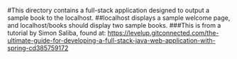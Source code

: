 #This directory contains a full-stack application designed to output a sample book to the localhost. 
##localhost displays a sample welcome page, and localhost/books should display two sample books.
###This is from a tutorial by Simon Saliba, found at: https://levelup.gitconnected.com/the-ultimate-guide-for-developing-a-full-stack-java-web-application-with-spring-cd385759172
